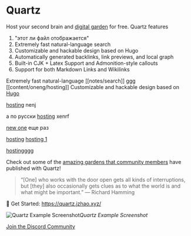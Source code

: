 # Quartz

Host your second brain and [digital garden](https://jzhao.xyz/posts/networked-thought) for free. Quartz features

1. "этот ли файл отображается"
2. Extremely fast natural-language search
3. Customizable and hackable design based on Hugo
4. Automatically generated backlinks, link previews, and local graph
5. Built-in CJK + Latex Support and Admonition-style callouts
6. Support for both Markdown Links and Wikilinks

Extremely fast natural-language [[notes/search]]
ggg [[content/oneng/hosting]]
Customizable and hackable design based on [Hugo](https://gohugo.io/)


[hosting](content/oneng/hosting.md) nenj

а по русски [hosting](content/oneng/hosting.md) xenrf


[new one](content/oneng/new%20one.md) еще раз

[hosting](content/oneng/hosting.md)
[hosting 1](content/oneng/hosting%201.md)

[hostingggg](content/oneng/hostingggg.md)


Check out some of the [amazing gardens that community members](https://quartz.jzhao.xyz/notes/showcase/) have published with Quartz!

> “[One] who works with the door open gets all kinds of interruptions, but [they] also occasionally gets clues as to what the world is and what might be important.” — Richard Hamming

🔗 Get Started: https://quartz.jzhao.xyz/

![Quartz Example Screenshot](./screenshot.png)*Quartz Example Screenshot*

[Join the Discord Community](https://discord.gg/cRFFHYye7t)
